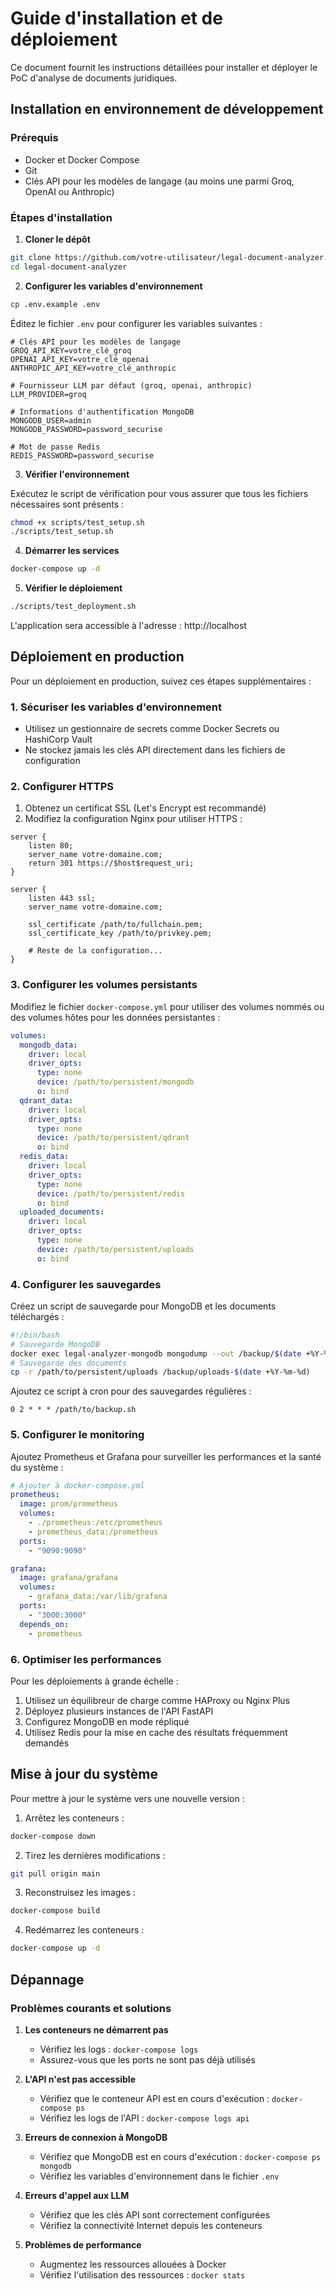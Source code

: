 # Guide d'installation et de déploiement

Ce document fournit les instructions détaillées pour installer et déployer le PoC d'analyse de documents juridiques.

## Installation en environnement de développement

### Prérequis

- Docker et Docker Compose
- Git
- Clés API pour les modèles de langage (au moins une parmi Groq, OpenAI ou Anthropic)

### Étapes d'installation

1. **Cloner le dépôt**

```bash
git clone https://github.com/votre-utilisateur/legal-document-analyzer.git
cd legal-document-analyzer
```

2. **Configurer les variables d'environnement**

```bash
cp .env.example .env
```

Éditez le fichier `.env` pour configurer les variables suivantes :

```
# Clés API pour les modèles de langage
GROQ_API_KEY=votre_clé_groq
OPENAI_API_KEY=votre_clé_openai
ANTHROPIC_API_KEY=votre_clé_anthropic

# Fournisseur LLM par défaut (groq, openai, anthropic)
LLM_PROVIDER=groq

# Informations d'authentification MongoDB
MONGODB_USER=admin
MONGODB_PASSWORD=password_securise

# Mot de passe Redis
REDIS_PASSWORD=password_securise
```

3. **Vérifier l'environnement**

Exécutez le script de vérification pour vous assurer que tous les fichiers nécessaires sont présents :

```bash
chmod +x scripts/test_setup.sh
./scripts/test_setup.sh
```

4. **Démarrer les services**

```bash
docker-compose up -d
```

5. **Vérifier le déploiement**

```bash
./scripts/test_deployment.sh
```

L'application sera accessible à l'adresse : http://localhost

## Déploiement en production

Pour un déploiement en production, suivez ces étapes supplémentaires :

### 1. Sécuriser les variables d'environnement

- Utilisez un gestionnaire de secrets comme Docker Secrets ou HashiCorp Vault
- Ne stockez jamais les clés API directement dans les fichiers de configuration

### 2. Configurer HTTPS

1. Obtenez un certificat SSL (Let's Encrypt est recommandé)
2. Modifiez la configuration Nginx pour utiliser HTTPS :

```nginx
server {
    listen 80;
    server_name votre-domaine.com;
    return 301 https://$host$request_uri;
}

server {
    listen 443 ssl;
    server_name votre-domaine.com;

    ssl_certificate /path/to/fullchain.pem;
    ssl_certificate_key /path/to/privkey.pem;
    
    # Reste de la configuration...
}
```

### 3. Configurer les volumes persistants

Modifiez le fichier `docker-compose.yml` pour utiliser des volumes nommés ou des volumes hôtes pour les données persistantes :

```yaml
volumes:
  mongodb_data:
    driver: local
    driver_opts:
      type: none
      device: /path/to/persistent/mongodb
      o: bind
  qdrant_data:
    driver: local
    driver_opts:
      type: none
      device: /path/to/persistent/qdrant
      o: bind
  redis_data:
    driver: local
    driver_opts:
      type: none
      device: /path/to/persistent/redis
      o: bind
  uploaded_documents:
    driver: local
    driver_opts:
      type: none
      device: /path/to/persistent/uploads
      o: bind
```

### 4. Configurer les sauvegardes

Créez un script de sauvegarde pour MongoDB et les documents téléchargés :

```bash
#!/bin/bash
# Sauvegarde MongoDB
docker exec legal-analyzer-mongodb mongodump --out /backup/$(date +%Y-%m-%d)
# Sauvegarde des documents
cp -r /path/to/persistent/uploads /backup/uploads-$(date +%Y-%m-%d)
```

Ajoutez ce script à cron pour des sauvegardes régulières :

```
0 2 * * * /path/to/backup.sh
```

### 5. Configurer le monitoring

Ajoutez Prometheus et Grafana pour surveiller les performances et la santé du système :

```yaml
# Ajouter à docker-compose.yml
prometheus:
  image: prom/prometheus
  volumes:
    - ./prometheus:/etc/prometheus
    - prometheus_data:/prometheus
  ports:
    - "9090:9090"

grafana:
  image: grafana/grafana
  volumes:
    - grafana_data:/var/lib/grafana
  ports:
    - "3000:3000"
  depends_on:
    - prometheus
```

### 6. Optimiser les performances

Pour les déploiements à grande échelle :

1. Utilisez un équilibreur de charge comme HAProxy ou Nginx Plus
2. Déployez plusieurs instances de l'API FastAPI
3. Configurez MongoDB en mode répliqué
4. Utilisez Redis pour la mise en cache des résultats fréquemment demandés

## Mise à jour du système

Pour mettre à jour le système vers une nouvelle version :

1. Arrêtez les conteneurs :
```bash
docker-compose down
```

2. Tirez les dernières modifications :
```bash
git pull origin main
```

3. Reconstruisez les images :
```bash
docker-compose build
```

4. Redémarrez les conteneurs :
```bash
docker-compose up -d
```

## Dépannage

### Problèmes courants et solutions

1. **Les conteneurs ne démarrent pas**
   - Vérifiez les logs : `docker-compose logs`
   - Assurez-vous que les ports ne sont pas déjà utilisés

2. **L'API n'est pas accessible**
   - Vérifiez que le conteneur API est en cours d'exécution : `docker-compose ps`
   - Vérifiez les logs de l'API : `docker-compose logs api`

3. **Erreurs de connexion à MongoDB**
   - Vérifiez que MongoDB est en cours d'exécution : `docker-compose ps mongodb`
   - Vérifiez les variables d'environnement dans le fichier `.env`

4. **Erreurs d'appel aux LLM**
   - Vérifiez que les clés API sont correctement configurées
   - Vérifiez la connectivité Internet depuis les conteneurs

5. **Problèmes de performance**
   - Augmentez les ressources allouées à Docker
   - Vérifiez l'utilisation des ressources : `docker stats`
